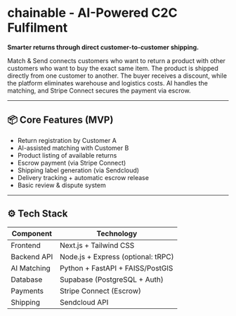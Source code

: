 # chainable - AI-Powered C2C Fulfilment

**Smarter returns through direct customer-to-customer shipping.**

Match & Send connects customers who want to return a product with other customers who want to buy the exact same item. The product is shipped directly from one customer to another. The buyer receives a discount, while the platform eliminates warehouse and logistics costs. AI handles the matching, and Stripe Connect secures the payment via escrow.

---

## 📦 Core Features (MVP)

- Return registration by Customer A
- AI-assisted matching with Customer B
- Product listing of available returns
- Escrow payment (via Stripe Connect)
- Shipping label generation (via Sendcloud)
- Delivery tracking + automatic escrow release
- Basic review & dispute system

---

## ⚙️ Tech Stack

| Component       | Technology                           |
|----------------|---------------------------------------|
| Frontend        | Next.js + Tailwind CSS                |
| Backend API     | Node.js + Express (optional: tRPC)   |
| AI Matching     | Python + FastAPI + FAISS/PostGIS     |
| Database        | Supabase (PostgreSQL + Auth)         |
| Payments        | Stripe Connect (Escrow)              |
| Shipping        | Sendcloud API                        |


